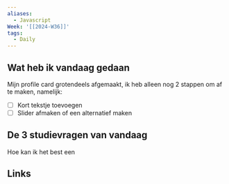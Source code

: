 ```yaml
---
aliases:
  - Javascript
Week: '[[2024-W36]]'
tags:
  - Daily
---
```

## Wat heb ik vandaag gedaan
Mijn profile card grotendeels afgemaakt, ik heb alleen nog 2 stappen om af te maken, namelijk:
- [ ] Kort tekstje toevoegen
- [ ] Slider afmaken of een alternatief maken

## De 3 studievragen van vandaag
Hoe kan ik het best een 

## Links